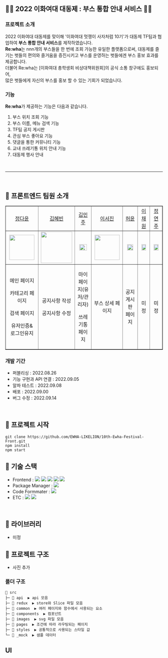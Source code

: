 ## 💚🎉 2022 이화여대 대동제 : 부스 통합 안내 서비스 🎉💚

### 프로젝트 소개

2022 이화여대 대동제를 맞이해 '이화여대 멋쟁이 사자처럼 10기'가 대동제 TF팀과 협업하여 **부스 통합 안내 서비스**를 제작하였습니다. 
<br/> **Re:wha**는 nnn개의 부스들을 한 번에 조회 가능한 유일한 플랫폼으로써, 대동제를 즐기는 벗들의 편의와 즐거움을 증진시키고
부스를 운영하는 벗들에겐 부스 홍보 효과를 제공합니다.
<br/>
더불어 Re:wha는 [이화여대 총학생회 비상대책위원회]의 공식 소통 창구에도 홍보되어, <br/>
많은 벗들에게 자신의 부스를 홍보 할 수 있는 기회가 되었습니다.

### 기능
**Re:wha**가 제공하는 기능은 다음과 같습니다.
1. 부스 위치 조회 기능
2. 부스 이름, 메뉴 검색 기능
3. TF팀 공지 게시판
4. 관심 부스 좋아요 기능
5. 댓글을 통한 커뮤니티 기능
6. 교내 쓰레기통 위치 안내 기능
7. 대동제 행사 안내

<br>
<hr>
<br>

## 🎉 프론트엔드 팀원 소개

<table border="" cellspacing="0" cellpadding="0" width="100%">
    <tr width="100%">
        <td align="center"><a href= "https://github.com/dy6578ekdbs">정다윤</a></td>
        <td align="center"><a href= "https://github.com/aoqlsdl">김혜빈</a></td>
        <td  align="center"><a href= "https://github.com/miinjoo">김민주</a></td>
        <td  align="center"><a href= "https://github.com/529539">이서진</a></td>
        <td  align="center"><a href= "">허윤</a></td>
        <td  align="center"><a href= "">이채원</a></td>
        <td  align="center"><a href= "">정연주</a></td>
    </tr>
    <tr width="100%">
         <td  align="center"><img src = "https://ifh.cc/g/J8FJYy.jpg" width="80px"/></td>
        <td  align="center"><img src = "https://ifh.cc/g/Vo4n9y.png" width="100px" /></td>
        <td  align="center"><img src = "" width="80%"/></td>
        <td  align="center"><img src = "https://ifh.cc/g/3pJqOT.jpg" width="80px"/></td>
        <td  align="center"><img src = "https://ifh.cc/g/KHNqkk.png" width="80%"/></td>
        <td  align="center"><img src = "" width="80%"/></td>
        <td  align="center"><img src = "" width="80%"/></td>
    </tr>
    <tr width="100%">
      <td  align="center"><p>메인 페이지</p><p>카테고리 페이지</p><p>검색 페이지</p><p>유저인증& 로그인유지</p></td>
      <td  align="center"><p>공지사항 작성</p><p>공지사항 수정</p></td>
      <td  align="center"><p>마이페이지(유저/관리자)</p><p>쓰레기통 페이지</p></td>
     <td  align="center">부스 상세 페이지</td>
      <td  align="center">공지게시판 페이지</td>
      <td  align="center">미정</td>
      <td  align="center">미정</td>
   </tr>
</table>

### 개발 기간

- 퍼블리싱 : 2022.08.26
- 기능 구현과 API 연결 : 2022.09.05
- 알파 테스트 : 2022.09.08
- 배포 : 2022.09.00
- 버그 수정 : 2022.09.14
<br/>

## 🎉 프로젝트 시작
```
git clone https://github.com/EWHA-LIKELION/10th-Ewha-Festival-Front.git
npm install
npm start
```

## 🎉 기술 스택

- Frontend : <img src="https://img.shields.io/badge/React-61DAFB?style=flat-square&logo=React&logoColor=white"> <img src="https://img.shields.io/badge/Redux-764ABC?style=flat-square&logo=Redux&logoColor=white"> <img src="https://img.shields.io/badge/ReduxToolkit-764ABC?style=flat-square&logo=Redux&logoColor=white"> <img src="https://img.shields.io/badge/ReduxPersist-764ABC?style=flat-square&logo=Redux&logoColor=white"> <img src="https://img.shields.io/badge/styled_components-DB7093?style=flat-square&logo=styled-components&logoColor=white">
- Package Manager : <img src="https://img.shields.io/badge/npm-CB3837?style=flat-square&logo=npm&logoColor=white">
- Code Formmater : <img src="https://img.shields.io/badge/Prettier-F7B93E?style=flat-square&logo=React&logoColor=white">
- ETC :
 <img src="https://img.shields.io/badge/Figma -F24E1E?style=flat-square&logo=Figma&logoColor=white"/> <img src="https://img.shields.io/badge/GitHub -181717?style=flat-square&logo=GitHub&logoColor=white"/> 

</br>

## 🎉 라이브러리

- 미정

## 🎉 프로젝트 구조

- 사진 추가

### 폴더 구조

```
📂 src
├─ 📂 api  ▶️ api 모음
├─ 📂 redux  ▶️ store와 Slice 파일 모음
├─ 📂 common  ▶️ 여러 페이지와 함수에서 사용되는 요소
├─ 📂 components  ▶️ 컴포넌트
├─ 📂 images  ▶️ svg 파일 모음
├─ 📂 pages  ▶️ 조건에 따라 라우팅되는 페이지
├─ 📂 styles  ▶️ 공통적으로 사용되는 스타일 값
└─ 📂 _mock  ▶️ 샘플 데이터

```

## UI
